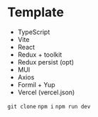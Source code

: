 # Template

- TypeScript
- Vite
- React
- Redux + toolkit
- Redux persist (opt)
- MUI
- Axios
- Formil + Yup
- Vercel (vercel.json)

`git clone`
`npm i`
`npm run dev`
